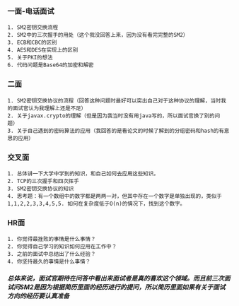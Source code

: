 ### 一面-电话面试

	1. SM2密钥交换流程
	2. SM2中的三次握手的用处（这个我没回答上来，因为没有看完完整的SM2）
	3. ECB和CBC的区别
	4. AES和DES在实现上的区别
	5. 关于PKI的想法
	6. 代码问题是Base64的加密和解密

### 二面

	1. SM2密钥交换协议的流程（回答这种问题时最好可以突出自己对于这种协议的理解，当时我的面试官认为我理解上还是不足）
	2. 关于javax.crypto的理解（但是因为我当时没有用java写的，所以面试官换了别的问题）
	3. 关于自己遇到的密码算法的应用（我回答的是看论文的时候了解到的分组密码和hash的有意思的应用）

### 交叉面

	1. 总体讲一下大学中学到的知识，和自己如何去应用这些知识。
 	2. TCP的三次握手和四次挥手
 	3. SM2密钥交换协议的知识
 	4. 思考题：有一个数组中的数字都是两两一对，但其中存在一个数字是单独出现的，类似于 1,1,2,2,3,3,4,5,5. 如何在复杂度低于O(n)的情况下，找到这个数字。

### HR面

	1. 你觉得最挫败的事情是什么事情？
	2. 你觉得自己学习的知识如何应用在工作中？
	3. 之前的面试中总结出了什么经验？
	4. 你坚持最久的事情是什么事情？

##### 总体来说，面试官期待在问答中看出来面试者是真的喜欢这个领域。而且前三次面试问SM2是因为根据简历里面的经历进行的提问，所以简历里面如果有关于面试方向的经历要认真准备



